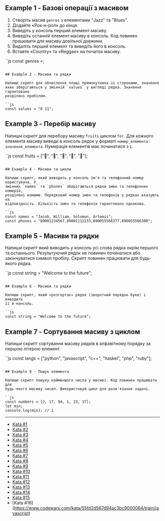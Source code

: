 ## Example 1 - Базові операції з масивом

1. Створіть масив `genres` з елементами "Jazz" та "Blues".
2. Додайте «Рок-н-рол» до кінця.
3. Виведіть у консоль перший елемент масиву.
4. Виведіть останній елемент масиву в консоль. Код повинен працювати для масиву
   довільної довжини.
5. Видаліть перший елемент та виведіть його в консоль.
6. Вставте «Country» та «Reggae» на початок масиву.

``js
const genres =;

```

## Example 2 - Масиви та рядки

Напиши скрипт для обчислення площі прямокутника зі сторонами, значення
яких зберігаються у змінній `values` у вигляді рядка. Значення гарантовано
розділені пробілом.

``js
const values = "8 11";
```

## Example 3 - Перебір масиву

Напиши скрипт для перебору масиву `fruits` циклом `for`. Для кожного елемента
масиву виведи в консоль рядок у форматі `номер_елемента: значення_елемента`.
Нумерація елементів має починатися з `1`.

``js
const fruits = ["🍎", "🍇", "🍑", "🍌", "🍋"];

```

## Example 4 - Масиви та цикли

Напиши скрипт, який виводить у консоль ім'я та телефонний номер користувача. У
змінних `names` та `phones` зберігаються рядки імен та телефонних номерів,
розділені комами. Порядковий номер імен та телефонів у рядках вказують на
відповідність. Кількість імен та телефонів гарантовано однакова.

``js
const names = "Jacob, William, Solomon, Artemis";
const phones = "89001234567,89001112233,890055566377,890055566300";
```

## Example 5 - Масиви та рядки

Напиши скрипт який виводить у консоль усі слова рядка окрім першого та
останнього. Результуючий рядок не повинен починатися або закінчуватися
символ пробілу. Скрипт повинен працювати для будь-якого рядка.

``js
const string = "Welcome to the future";

```

## Example 6 - Масиви та рядки

Напиши скрипт, який «розгортає» рядок (зворотний порядок букв) і виводить
її в консоль.

``js
const string = "Welcome to the future";
```

## Example 7 - Сортування масиву з циклом

Напиши скрипт сортування масиву рядків в алфавітному порядку за першою літерою
елемент.

``js
const langs = ["python", "javascript", "c++", "haskel", "php", "ruby"];

```

## Example 8 - Пошук елемента

Напиши скрипт пошуку найменшого числа у масиві. Код повинен працювати для
будь-якого масиву чисел. Використовуй цикл для розв'язання задачі.

``js
const numbers = [2, 17, 94, 1, 23, 37];
let min;
console.log(min); // 1
```

---

- [Kata #1](https://www.codewars.com/kata/57ea5b0b75ae11d1e800006c)
- [Kata #2](https://www.codewars.com/kata/563cf89eb4747c5fb100001b)
- [Kata #3](https://www.codewars.com/kata/5813d19765d81c592200001a)
- [Kata #4](https://www.codewars.com/kata/62ad72443809a4006998218a)
- [Kata #5](https://www.codewars.com/kata/53b2ff49b82af296ce001139)
- [Kata #6](https://www.codewars.com/kata/58f8a3a27a5c28d92e000144)
- [Kata #7](https://www.codewars.com/kata/57a5b0dfcf1fa526bb000118)
- [Kata #8](https://www.codewars.com/kata/5a905c2157c562994900009d)
- [Kata #9](https://www.codewars.com/kata/57d814e4950d8489720008db)
- [Kata #10](https://www.codewars.com/kata/5a2be17aee1aaefe2a000151)
- [Kata #11](https://www.codewars.com/kata/57eba158e8ca2c8aba0002a0)
- [Kata #12]()
- [Kata #13]()
- [Kata #14]()
- [Kata #15]()
- [Kata #16] (https://www.codewars.com/kata/55fd2d567d94ac3bc9000064/train/javascript)
